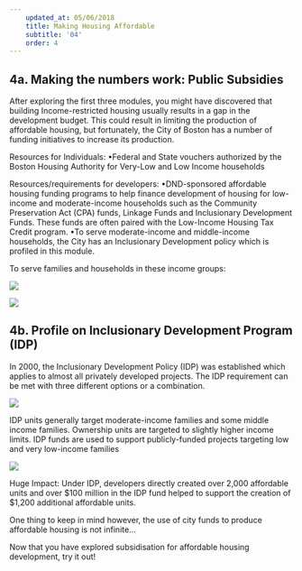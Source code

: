 ```yaml
---
    updated_at: 05/06/2018
    title: Making Housing Affordable
    subtitle: '04'
    order: 4
---
```


## 4a. Making the numbers work: Public Subsidies

After exploring the first three modules, you might have discovered that building Income-restricted housing usually results in a gap in the development budget. This could result in limiting the production of affordable housing, but fortunately, the City of Boston has a number of funding initiatives to increase its production.

Resources for Individuals:
•Federal and State vouchers authorized by the Boston Housing Authority for Very-Low and Low Income households

Resources/requirements for developers:
•DND-sponsored affordable housing funding programs to help finance development of housing for low-income and moderate-income households  such as the Community Preservation Act (CPA) funds, Linkage Funds and Inclusionary Development Funds. These funds are often paired with the Low-Income Housing Tax Credit program.
•To serve moderate-income and middle-income households, the City has an Inclusionary Development policy which is profiled in this module.

To serve families and households in these income groups:


![](https://d2mxuefqeaa7sj.cloudfront.net/s_0ECA986A12324EE3FB5983FDA03FC6AC80BE5DB47781F11F1AEC6FC62AF9731D_1523321987825_image.png)




![](https://d2mxuefqeaa7sj.cloudfront.net/s_0ECA986A12324EE3FB5983FDA03FC6AC80BE5DB47781F11F1AEC6FC62AF9731D_1523321924705_Slide09.jpg)




## 4b. Profile on Inclusionary Development Program (IDP)

In 2000, the Inclusionary Development Policy (IDP) was established which applies to almost all privately developed projects. The IDP requirement can be met with three different options or a combination.


![](https://d2mxuefqeaa7sj.cloudfront.net/s_0ECA986A12324EE3FB5983FDA03FC6AC80BE5DB47781F11F1AEC6FC62AF9731D_1523322024417_image.png)


IDP units generally target moderate-income families and some middle income families. Ownership units are targeted to slightly higher income limits. IDP funds are used to support publicly-funded projects targeting low and very low-income families

![](https://d2mxuefqeaa7sj.cloudfront.net/s_0ECA986A12324EE3FB5983FDA03FC6AC80BE5DB47781F11F1AEC6FC62AF9731D_1523322041286_image.png)


Huge Impact: Under IDP, developers directly created over 2,000 affordable units and over $100 million in the IDP fund helped to support the creation of $1,200 additional affordable units.


One thing to keep in mind however, the use of city funds to produce affordable housing is not infinite…

Now that you have explored subsidisation for affordable housing development, try it out!
